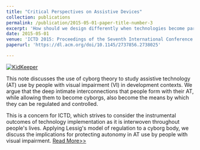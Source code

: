 ```yaml
---
title: "Critical Perspectives on Assistive Devices"
collection: publications
permalink: /publication/2015-05-01-paper-title-number-3
excerpt: 'How should we design differently when technologies become part of our bodies? '
date: 2015-05-01
venue: 'ICTD 2015: Proceedings of the Seventh International Conference on Information and Communication Technologies and Development'
paperurl: 'https://dl.acm.org/doi/10.1145/2737856.2738025'

---
```


[![KidKeeper](http://img.youtube.com/vi/-De9I97_tPQ/0.jpg)](http://www.youtube.com/watch?v=-De9I97_tPQ "KidKeeper Promo Video")

This note discusses the use of cyborg theory to study assistive technology (AT) use by people with visual impairment (VI) in development contexts. We argue that the deep intimate interconnections that people form with their AT, while allowing them to become cyborgs, also become the means by which they can be regulated and controlled.

This is a concern for ICTD, which strives to consider the instrumental outcomes of technology implementation as it is interwoven throughout people's lives. Applying Lessig's model of regulation to a cyborg body, we discuss the implications for protecting autonomy in AT use by people with visual impairment.
[Read More>>](https://dl.acm.org/doi/10.1145/2737856.2737905)
